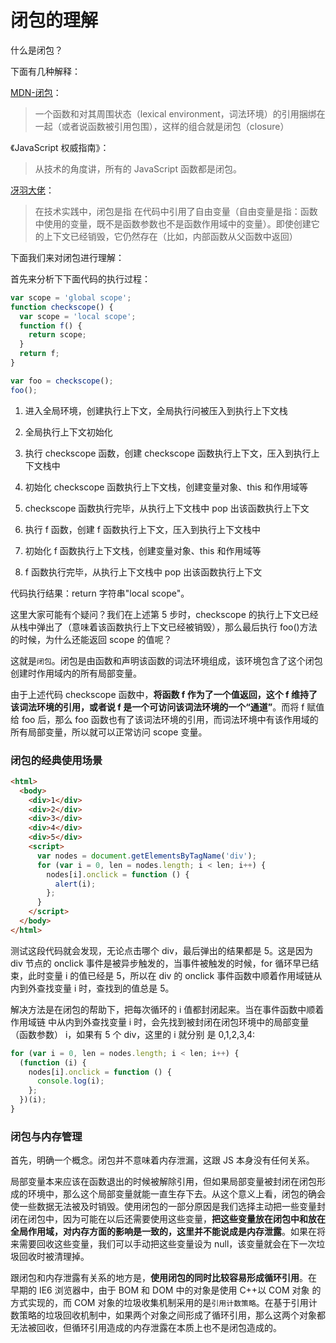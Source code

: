 # 闭包的理解

什么是闭包？

下面有几种解释：

[MDN-闭包](https://developer.mozilla.org/zh-CN/docs/Web/JavaScript/Closures)：

> 一个函数和对其周围状态（lexical environment，词法环境）的引用捆绑在一起（或者说函数被引用包围），这样的组合就是闭包（closure）

《JavaScript 权威指南》：

> 从技术的角度讲，所有的 JavaScript 函数都是闭包。

[冴羽大佬](https://github.com/mqyqingfeng/Blog/issues/9)：

> 在技术实践中，闭包是指 在代码中引用了自由变量（自由变量是指：函数中使用的变量，既不是函数参数也不是函数作用域中的变量）。即使创建它的上下文已经销毁，它仍然存在（比如，内部函数从父函数中返回）

下面我们来对闭包进行理解：

首先来分析下下面代码的执行过程：

```js
var scope = 'global scope';
function checkscope() {
  var scope = 'local scope';
  function f() {
    return scope;
  }
  return f;
}

var foo = checkscope();
foo();
```

1. 进入全局环境，创建执行上下文，全局执行问被压入到执行上下文栈

2. 全局执行上下文初始化

3. 执行 checkscope 函数，创建 checkscope 函数执行上下文，压入到执行上下文栈中

4. 初始化 checkscope 函数执行上下文栈，创建变量对象、this 和作用域等

5. checkscope 函数执行完毕，从执行上下文栈中 pop 出该函数执行上下文

6. 执行 f 函数，创建 f 函数执行上下文，压入到执行上下文栈中

7. 初始化 f 函数执行上下文栈，创建变量对象、this 和作用域等

8. f 函数执行完毕，从执行上下文栈中 pop 出该函数执行上下文

代码执行结果：return 字符串"local scope"。

这里大家可能有个疑问？我们在上述第 5 步时，checkscope 的执行上下文已经从栈中弹出了（意味着该函数执行上下文已经被销毁），那么最后执行 foo()方法的时候，为什么还能返回 scope 的值呢？

这就是`闭包`。闭包是由函数和声明该函数的词法环境组成，该环境包含了这个闭包创建时作用域内的所有局部变量。

由于上述代码 checkscope 函数中，**将函数 f 作为了一个值返回，这个 f 维持了该词法环境的引用，或者说 f 是一个可访问该词法环境的一个“通道”**。而将 f 赋值给 foo 后，那么 foo 函数也有了该词法环境的引用，而词法环境中有该作用域的所有局部变量，所以就可以正常访问 scope 变量。

### 闭包的经典使用场景

```html
<html>
  <body>
    <div>1</div>
    <div>2</div>
    <div>3</div>
    <div>4</div>
    <div>5</div>
    <script>
      var nodes = document.getElementsByTagName('div');
      for (var i = 0, len = nodes.length; i < len; i++) {
        nodes[i].onclick = function () {
          alert(i);
        };
      }
    </script>
  </body>
</html>
```

测试这段代码就会发现，无论点击哪个 div，最后弹出的结果都是 5。这是因为 div 节点的 onclick 事件是被异步触发的，当事件被触发的时候，for 循环早已结束，此时变量 i 的值已经是 5，所以在 div 的 onclick 事件函数中顺着作用域链从内到外查找变量 i 时，查找到的值总是 5。

解决方法是在闭包的帮助下，把每次循环的 i 值都封闭起来。当在事件函数中顺着作用域链 中从内到外查找变量 i 时，会先找到被封闭在闭包环境中的局部变量（函数参数） i，如果有 5 个 div，这里的 i 就分别 是 0,1,2,3,4:

```ts
for (var i = 0, len = nodes.length; i < len; i++) {
  (function (i) {
    nodes[i].onclick = function () {
      console.log(i);
    };
  })(i);
}
```

### 闭包与内存管理

首先，明确一个概念。闭包并不意味着内存泄漏，这跟 JS 本身没有任何关系。

局部变量本来应该在函数退出的时候被解除引用，但如果局部变量被封闭在闭包形成的环境中，那么这个局部变量就能一直生存下去。从这个意义上看，闭包的确会使一些数据无法被及时销毁。使用闭包的一部分原因是我们选择主动把一些变量封闭在闭包中，因为可能在以后还需要使用这些变量，**把这些变量放在闭包中和放在全局作用域，对内存方面的影响是一致的，这里并不能说成是内存泄露**。如果在将来需要回收这些变量，我们可以手动把这些变量设为 null，该变量就会在下一次垃圾回收时被清理掉。

跟闭包和内存泄露有关系的地方是，**使用闭包的同时比较容易形成循环引用**。在 早期的 IE6 浏览器中，由于 BOM 和 DOM 中的对象是使用 C++以 COM 对象 的方式实现的，而 COM 对象的垃圾收集机制采用的是`引用计数策略`。在基于引用计数策略的垃圾回收机制中，如果两个对象之间形成了循环引用，那么这两个对象都无法被回收，但循环引用造成的内存泄露在本质上也不是闭包造成的。
